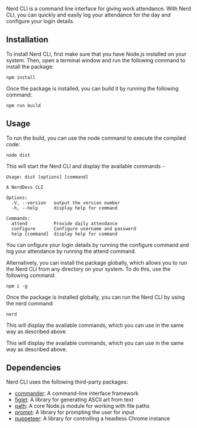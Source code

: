 Nerd CLI is a command line interface for giving work attendance. With Nerd CLI, you can quickly and easily log your attendance for the day and configure your login details.

## Installation
To install Nerd CLI, first make sure that you have Node.js installed on your system. Then, open a terminal window and run the following command to install the package:
```
npm install
```
Once the package is installed, you can build it by running the following command:

```
npm run build
```
## Usage
To run the build, you can use the node command to execute the compiled code:
```
node dist
```

This will start the Nerd CLI and display the available commands -
```
Usage: dist [options] [command]

A NerdDevs CLI

Options:
  -V, --version   output the version number
  -h, --help      display help for command

Commands:
  attend          Provide daily attendance
  configure       Configure username and password
  help [command]  display help for command

```
You can onfigure your login details by running the configure command and log your attendance by running the attend command.

Alternatively, you can install the package globally, which allows you to run the Nerd CLI from any directory on your system. To do this, use the following command:
```
npm i -g
```
Once the package is installed globally, you can run the Nerd CLI by using the nerd command:
```
nerd
```
This will display the available commands, which you can use in the same way as described above.


This will display the available commands, which you can use in the same way as described above.

## Dependencies

Nerd CLI uses the following third-party packages:

- [commander](https://github.com/tj/commander.js): A command-line interface framework
- [figlet](https://github.com/patorjk/figlet.js): A library for generating ASCII art from text
- [path](https://nodejs.org/api/path.html): A core Node.js module for working with file paths
- [prompt](https://github.com/flatiron/prompt): A library for prompting the user for input
- [puppeteer](https://github.com/puppeteer/puppeteer): A library for controlling a headless Chrome instance
